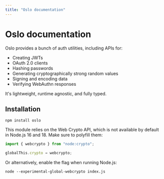 ```yaml
---
title: "Oslo documentation"
---
```


# Oslo documentation

Oslo provides a bunch of auth utilities, including APIs for:

- Creating JWTs
- OAuth 2.0 clients
- Hashing passwords
- Generating cryptographically strong random values
- Signing and encoding data
- Verifying WebAuthn responses

It's lightweight, runtime agnostic, and fully typed.

## Installation

```
npm install oslo
```

This module relies on the Web Crypto API, which is not available by default in Node.js 16 and 18. Make sure to polyfill them:

```ts
import { webcrypto } from "node:crypto";

globalThis.crypto = webcrypto;
```

Or alternatively, enable the flag when running Node.js:

```
node --experimental-global-webcrypto index.js
```
